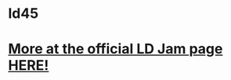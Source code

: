 # ld45

# [More at the official LD Jam page HERE!](https://ldjam.com/events/ludum-dare/45/planet-jumpers)
